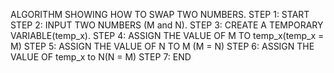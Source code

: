 ALGORITHM SHOWING HOW TO SWAP TWO NUMBERS.
STEP 1: START
STEP 2: INPUT TWO NUMBERS (M and N).
STEP 3: CREATE A TEMPORARY VARIABLE(temp_x).
STEP 4: ASSIGN THE VALUE OF M TO temp_x(temp_x = M)
STEP 5: ASSIGN THE VALUE OF N TO M (M = N)
STEP 6: ASSIGN THE VALUE OF temp_x to N(N = M)
STEP 7: END
